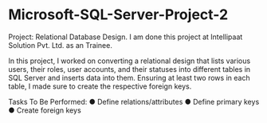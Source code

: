 # Microsoft-SQL-Server-Project-2
Project: Relational Database Design.
I am done this project at Intellipaat Solution Pvt. Ltd. as an Trainee.

In this project, I worked on converting a relational design that lists various users, their roles, user accounts, and their statuses into different tables in SQL Server and inserts data into them. Ensuring at least two rows in each table, I made sure to create the respective foreign keys.

Tasks To Be Performed:
● Define relations/attributes
● Define primary keys
● Create foreign keys
